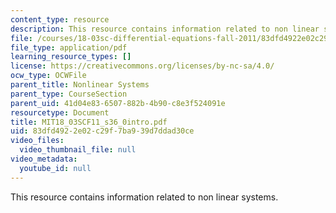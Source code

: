 ```yaml
---
content_type: resource
description: This resource contains information related to non linear systems.
file: /courses/18-03sc-differential-equations-fall-2011/83dfd4922e02c29f7ba939d7ddad30ce_MIT18_03SCF11_s36_0intro.pdf
file_type: application/pdf
learning_resource_types: []
license: https://creativecommons.org/licenses/by-nc-sa/4.0/
ocw_type: OCWFile
parent_title: Nonlinear Systems
parent_type: CourseSection
parent_uid: 41d04e83-6507-882b-4b90-c8e3f524091e
resourcetype: Document
title: MIT18_03SCF11_s36_0intro.pdf
uid: 83dfd492-2e02-c29f-7ba9-39d7ddad30ce
video_files:
  video_thumbnail_file: null
video_metadata:
  youtube_id: null
---
```

This resource contains information related to non linear systems.